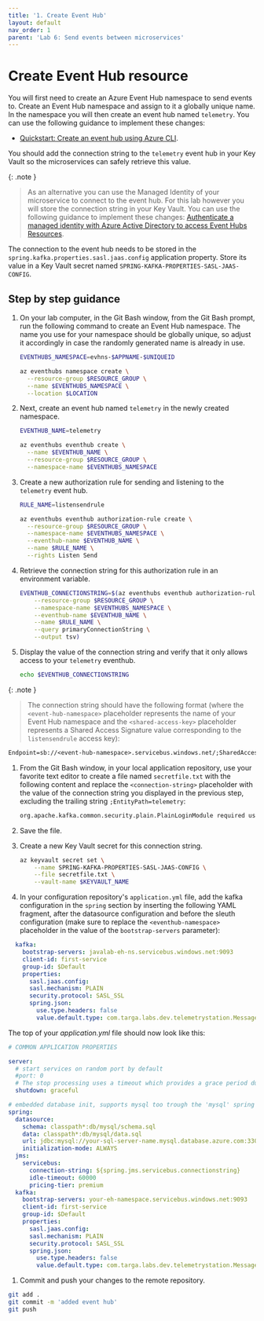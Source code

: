 ```yaml
---
title: '1. Create Event Hub'
layout: default
nav_order: 1
parent: 'Lab 6: Send events between microservices'
---
```


# Create Event Hub resource

You will first need to create an Azure Event Hub namespace to send events to. Create an Event Hub namespace and assign to it a globally unique name. In the namespace you will then create an event hub named `telemetry`. You can use the following guidance to implement these changes:

- [Quickstart: Create an event hub using Azure CLI](https://docs.microsoft.com/azure/event-hubs/event-hubs-quickstart-cli).

You should add the connection string to the `telemetry` event hub in your Key Vault so the microservices can safely retrieve this value.

{: .note }
> As an alternative you can use the Managed Identity of your microservice to connect to the event hub. For this lab however you will store the connection string in your Key Vault. You can use the following guidance to implement these changes: [Authenticate a managed identity with Azure Active Directory to access Event Hubs Resources](https://docs.microsoft.com/azure/event-hubs/authenticate-managed-identity?tabs=latest).

The connection to the event hub needs to be stored in the `spring.kafka.properties.sasl.jaas.config` application property. Store its value in a Key Vault secret named `SPRING-KAFKA-PROPERTIES-SASL-JAAS-CONFIG`.

## Step by step guidance

1. On your lab computer, in the Git Bash window, from the Git Bash prompt, run the following command to create an Event Hub namespace. The name you use for your namespace should be globally unique, so adjust it accordingly in case the randomly generated name is already in use.

   ```bash
   EVENTHUBS_NAMESPACE=evhns-$APPNAME-$UNIQUEID

   az eventhubs namespace create \
     --resource-group $RESOURCE_GROUP \
     --name $EVENTHUBS_NAMESPACE \
     --location $LOCATION
   ```

1. Next, create an event hub named `telemetry` in the newly created namespace.

   ```bash
   EVENTHUB_NAME=telemetry

   az eventhubs eventhub create \
     --name $EVENTHUB_NAME \
     --resource-group $RESOURCE_GROUP \
     --namespace-name $EVENTHUBS_NAMESPACE
   ```

1. Create a new authorization rule for sending and listening to the `telemetry` event hub.

   ```bash
   RULE_NAME=listensendrule

   az eventhubs eventhub authorization-rule create \
     --resource-group $RESOURCE_GROUP \
     --namespace-name $EVENTHUBS_NAMESPACE \
     --eventhub-name $EVENTHUB_NAME \
     --name $RULE_NAME \
     --rights Listen Send
   ```

1. Retrieve the connection string for this authorization rule in an environment variable.

   ```bash
   EVENTHUB_CONNECTIONSTRING=$(az eventhubs eventhub authorization-rule keys list \
       --resource-group $RESOURCE_GROUP \
       --namespace-name $EVENTHUBS_NAMESPACE \
       --eventhub-name $EVENTHUB_NAME \
       --name $RULE_NAME \
       --query primaryConnectionString \
       --output tsv)
   ```

1. Display the value of the connection string and verify that it only allows access to your `telemetry` eventhub.

   ```bash
   echo $EVENTHUB_CONNECTIONSTRING
   ```

{: .note }
> The connection string should have the following format (where the `<event-hub-namespace>` placeholder represents the name of your Event Hub namespace and the `<shared-access-key>` placeholder represents a Shared Access Signature value corresponding to the `listensendrule` access key):

   ```txt
   Endpoint=sb://<event-hub-namespace>.servicebus.windows.net/;SharedAccessKeyName=listensendrule;SharedAccessKey=<shared-access-key>;EntityPath=telemetry
   ```

1. From the Git Bash window, in your local application repository, use your favorite text editor to create a file named `secretfile.txt` with the following content and replace the `<connection-string>` placeholder with the value of the connection string you displayed in the previous step, excluding the trailing string `;EntityPath=telemetry`:

   ```txt
   org.apache.kafka.common.security.plain.PlainLoginModule required username="$ConnectionString" password="<connection-string>";
   ```

1. Save the file.

1. Create a new Key Vault secret for this connection string.

   ```bash
   az keyvault secret set \
       --name SPRING-KAFKA-PROPERTIES-SASL-JAAS-CONFIG \
       --file secretfile.txt \
       --vault-name $KEYVAULT_NAME
   ```

1. In your configuration repository's `application.yml` file, add the kafka configuration in the `spring` section by inserting the following YAML fragment, after the datasource configuration and before the sleuth configuration (make sure to replace the `<eventhub-namespace>` placeholder in the value of the `bootstrap-servers` parameter):

```yaml
  kafka:
    bootstrap-servers: javalab-eh-ns.servicebus.windows.net:9093
    client-id: first-service
    group-id: $Default
    properties:
      sasl.jaas.config: 
      sasl.mechanism: PLAIN
      security.protocol: SASL_SSL
      spring.json:
        use.type.headers: false
        value.default.type: com.targa.labs.dev.telemetrystation.Message
```

  The top of your _application.yml_ file should now look like this: 

```yaml
# COMMON APPLICATION PROPERTIES

server:
  # start services on random port by default
  #port: 0
  # The stop processing uses a timeout which provides a grace period during which existing requests will be allowed to complete but no new requests will be permitted
  shutdown: graceful

# embedded database init, supports mysql too trough the 'mysql' spring profile
spring:
  datasource:
    schema: classpath*:db/mysql/schema.sql
    data: classpath*:db/mysql/data.sql
    url: jdbc:mysql://your-sql-server-name.mysql.database.azure.com:3306/petclinic?useSSL=true
    initialization-mode: ALWAYS
  jms:
    servicebus:
      connection-string: ${spring.jms.servicebus.connectionstring}
      idle-timeout: 60000
      pricing-tier: premium
  kafka:
    bootstrap-servers: your-eh-namespace.servicebus.windows.net:9093
    client-id: first-service
    group-id: $Default
    properties:
      sasl.jaas.config: 
      sasl.mechanism: PLAIN
      security.protocol: SASL_SSL
      spring.json:
        use.type.headers: false
        value.default.type: com.targa.labs.dev.telemetrystation.Message
```

1. Commit and push your changes to the remote repository.

```bash
git add .
git commit -m 'added event hub'
git push
```



